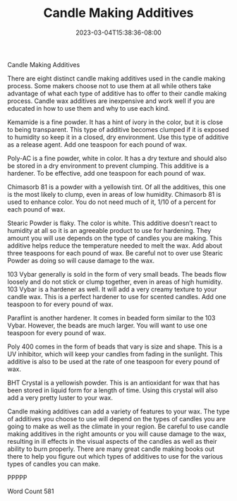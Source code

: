 ﻿---
title: "Candle Making Additives"
date: 2023-03-04T15:38:36-08:00
description: "Candle Making txt Tips for Web Success"
featured_image: "/images/Candle Making txt.jpg"
tags: ["Candle Making txt"]
---

Candle Making Additives

There are eight distinct candle making additives used in the candle making process. Some makers choose not to use them at all while others take advantage of what each type of additive has to offer to their candle making process. Candle wax additives are inexpensive and work well if you are educated in how to use them and why to use each kind. 

Kemamide is a fine powder. It has a hint of ivory in the color, but it is close to being transparent. This type of additive becomes clumped if it is exposed to humidity so keep it in a closed, dry environment. Use this type of additive as a release agent. Add one teaspoon for each pound of wax.

Poly-AC is a fine powder, white in color. It has a dry texture and should also be stored in a dry environment to prevent clumping. This additive is a hardener. To be effective, add one teaspoon for each pound of wax. 

Chimasorb 81 is a powder with a yellowish tint. Of all the additives, this one is the most likely to clump, even in areas of low humidity. Chimasorb 81 is used to enhance color. You do not need much of it, 1/10 of a percent for each pound of wax. 

Stearic Powder is flaky. The color is white. This additive doesn’t react to humidity at all so it is an agreeable product to use for hardening. They amount you will use depends on the type of candles you are making. This additive helps reduce the temperature needed to melt the wax. Add about three teaspoons for each pound of wax. Be careful not to over use Stearic Powder as doing so will cause damage to the wax. 

103 Vybar generally is sold in the form of very small beads. The beads flow loosely and do not stick or clump together, even in areas of high humidity. 103 Vybar is a hardener as well. It will add a very creamy texture to your candle wax. This is a perfect hardener to use for scented candles. Add one teaspoon to for every pound of wax. 

Paraflint is another hardener. It comes in beaded form similar to the 103 Vybar. However, the beads are much larger. You will want to use one teaspoon for every pound of wax. 

Poly 400 comes in the form of beads that vary is size and shape. This is a UV inhibitor, which will keep your candles from fading in the sunlight. This additive is also to be used at the rate of one teaspoon for every pound of wax. 

BHT Crystal is a yellowish powder. This is an antioxidant for wax that has been stored in liquid form for a length of time. Using this crystal will also add a very pretty luster to your wax. 

Candle making additives can add a variety of features to your wax. The type of additives you choose to use will depend on the types of candles you are going to make as well as the climate in your region. Be careful to use candle making additives in the right amounts or you will cause damage to the wax, resulting in ill effects in the visual aspects of the candles as well as their ability to burn properly. There are many great candle making books out there to help you figure out which types of additives to use for the various types of candles you can make. 

PPPPP

Word Count 581





